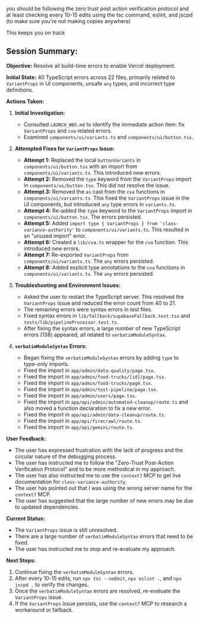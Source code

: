 you should be following the zero trust post action verification protocol and at least checking every 10-15 edits using the tsc command, eslint, and jscpd (to make sure you're not making copies anywhere)

This keeps you on track

## Session Summary:

**Objective:** Resolve all build-time errors to enable Vercel deployment.

**Initial State:** 40 TypeScript errors across 22 files, primarily related to `VariantProps` in UI components, unsafe `any` types, and incorrect type definitions.

**Actions Taken:**

1.  **Initial Investigation:**
    *   Consulted `LAUNCH_WBS.md` to identify the immediate action item: fix `VariantProps` and `cva` related errors.
    *   Examined `components/ui/variants.ts` and `components/ui/button.tsx`.

2.  **Attempted Fixes for `VariantProps` Issue:**
    *   **Attempt 1:** Replaced the local `buttonVariants` in `components/ui/button.tsx` with an import from `components/ui/variants.ts`. This introduced new errors.
    *   **Attempt 2:** Removed the `type` keyword from the `VariantProps` import in `components/ui/button.tsx`. This did not resolve the issue.
    *   **Attempt 3:** Removed the `as` cast from the `cva` functions in `components/ui/variants.ts`. This fixed the `VariantProps` issue in the UI components, but introduced `any` type errors in `variants.ts`.
    *   **Attempt 4:** Re-added the `type` keyword to the `VariantProps` import in `components/ui/button.tsx`. The errors persisted.
    *   **Attempt 5:** Added `import type { VariantProps } from 'class-variance-authority'` to `components/ui/variants.ts`. This resulted in an "unused import" error.
    *   **Attempt 6:** Created a `lib/cva.ts` wrapper for the `cva` function. This introduced new errors.
    *   **Attempt 7:** Re-exported `VariantProps` from `components/ui/variants.ts`. The `any` errors persisted.
    *   **Attempt 8:** Added explicit type annotations to the `cva` functions in `components/ui/variants.ts`. The `any` errors persisted.

3.  **Troubleshooting and Environment Issues:**
    *   Asked the user to restart the TypeScript server. This resolved the `VariantProps` issue and reduced the error count from 40 to 21.
    *   The remaining errors were syntax errors in test files.
    *   Fixed syntax errors in `lib/fallback/supabaseFallback.test.tsx` and `tests/lib/pipelineProcessor.test.ts`.
    *   After fixing the syntax errors, a large number of new TypeScript errors (138) appeared, all related to `verbatimModuleSyntax`.

4.  **`verbatimModuleSyntax` Errors:**
    *   Began fixing the `verbatimModuleSyntax` errors by adding `type` to type-only imports.
    *   Fixed the import in `app/admin/data-quality/page.tsx`.
    *   Fixed the import in `app/admin/food-trucks/[id]/page.tsx`.
    *   Fixed the import in `app/admin/food-trucks/page.tsx`.
    *   Fixed the import in `app/admin/test-pipeline/page.tsx`.
    *   Fixed the import in `app/admin/users/page.tsx`.
    *   Fixed the import in `app/api/admin/automated-cleanup/route.ts` and also moved a function declaration to fix a new error.
    *   Fixed the import in `app/api/admin/data-cleanup/route.ts`.
    *   Fixed the import in `app/api/firecrawl/route.ts`.
    *   Fixed the import in `app/api/gemini/route.ts`.

**User Feedback:**

*   The user has expressed frustration with the lack of progress and the circular nature of the debugging process.
*   The user has instructed me to follow the "Zero-Trust Post-Action Verification Protocol" and to be more methodical in my approach.
*   The user has also instructed me to use the `context7` MCP to get live documentation for `class-variance-authority`.
*   The user has pointed out that I was using the wrong server name for the `context7` MCP.
*   The user has suggested that the large number of new errors may be due to updated dependencies.

**Current Status:**

*   The `VariantProps` issue is still unresolved.
*   There are a large number of `verbatimModuleSyntax` errors that need to be fixed.
*   The user has instructed me to stop and re-evaluate my approach.

**Next Steps:**

1.  Continue fixing the `verbatimModuleSyntax` errors.
2.  After every 10-15 edits, run `npx tsc --noEmit`, `npx eslint .`, and `npx jscpd .` to verify the changes.
3.  Once the `verbatimModuleSyntax` errors are resolved, re-evaluate the `VariantProps` issue.
4.  If the `VariantProps` issue persists, use the `context7` MCP to research a workaround or fallback.
